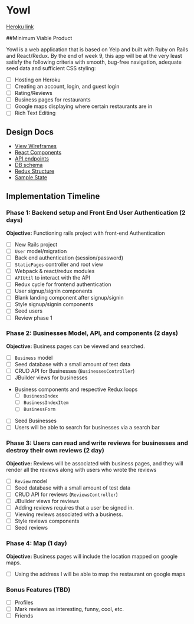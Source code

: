 # Yowl

[Heroku link][heroku]

[heroku]: https://yowler.herokuapp.com/

##Minimum Viable Product

Yowl is a web application that is based on Yelp and built with Ruby on Rails and React/Redux. By the end of week 9, this app will be at the very least satisfy the following
criteria with smooth, bug-free navigation, adequate seed data and sufficient CSS styling:

- [ ] Hosting on Heroku
- [ ] Creating an account, login, and guest login
- [ ] Rating/Reviews
- [ ] Business pages for restaurants
- [ ] Google maps displaying where certain restaurants are in
- [ ] Rich Text Editing

## Design Docs
* [View Wireframes][wireframes]
* [React Components][components]
* [API endpoints][api-endpoints]
* [DB schema][schema]
* [Redux Structure][redux-structure]
* [Sample State][sample-state]

[wireframes]: docs/wireframes
[components]: docs/component-heirarchy.md
[redux-structure]: docs/redux-structure.md
[sample-state]: docs/sample-state.md
[api-endpoints]: docs/api-endpoints.md
[schema]: docs/schema.md

## Implementation Timeline

### Phase 1: Backend setup and Front End User Authentication (2 days)

**Objective:** Functioning rails project with front-end Authentication

- [ ] New Rails project
- [ ] `User` model/migration
- [ ] Back end authentication (session/password)
- [ ] `StaticPages` controller and root view
- [ ] Webpack & react/redux modules
- [ ] `APIUtil` to interact with the API
- [ ] Redux cycle for frontend authentication
- [ ] User signup/signin components
- [ ] Blank landing component after signup/signin
- [ ] Style signup/signin components
- [ ] Seed users
- [ ] Review phase 1

### Phase 2: Businesses Model, API, and components (2 days)

**Objective:** Business pages can be viewed and searched.

- [ ] `Business` model
- [ ] Seed database with a small amount of test data
- [ ] CRUD API for Businesses (`BusinessesController`)
- [ ] JBuilder views for businesses
- Business components and respective Redux loops
  - [ ] `BusinessIndex`
  - [ ] `BusinessIndexItem`
  - [ ] `BusinessForm`
- [ ] Seed Businesses
- [ ] Users will be able to search for businesses via a search bar

### Phase 3: Users can read and write reviews for businesses and destroy their own reviews (2 day)

**Objective:** Reviews will be associated with business pages, and they will render all the reviews along with users who wrote the reviews

- [ ] `Review` model
- [ ] Seed database with a small amount of test data
- [ ] CRUD API for reviews (`ReviewsController`)
- [ ] JBuilder views for reviews
- [ ] Adding reviews requires that a user be signed in.
- [ ] Viewing reviews associated with a business.
- [ ] Style reviews components
- [ ] Seed reviews

### Phase 4: Map (1 day)

**Objective:** Business pages will include the location mapped on google maps.

- [ ] Using the address I will be able to map the restaurant on google maps


### Bonus Features (TBD)
- [ ] Profiles
- [ ] Mark reviews as interesting, funny, cool, etc.
- [ ] Friends
